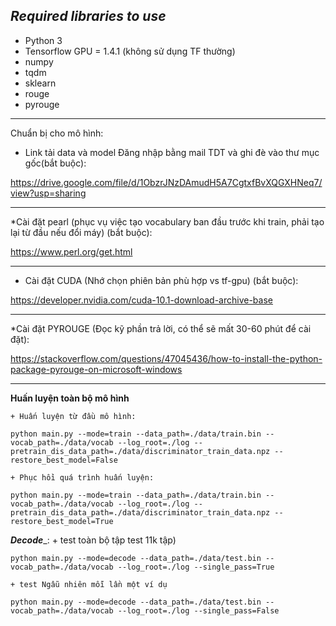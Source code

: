 *Required libraries to use*
---
* Python 3
* Tensorflow GPU = 1.4.1 (không sử dụng TF thường)
* numpy
* tqdm
* sklearn
* rouge
* pyrouge

---
Chuẩn bị cho mô hình:

* Link tải data và model 
Đăng nhập bằng mail TDT và ghi đè vào thư mục gốc(bắt buộc):

https://drive.google.com/file/d/1ObzrJNzDAmudH5A7CgtxfBvXQGXHNeq7/view?usp=sharing

---
*Cài đặt pearl (phục vụ việc tạo vocabulary ban đầu trước khi train, phải tạo lại từ đầu nếu đổi máy) (bắt buộc):

https://www.perl.org/get.html

---
* Cài đặt CUDA (Nhớ chọn phiên bản phù hợp vs tf-gpu) (bắt buộc):

https://developer.nvidia.com/cuda-10.1-download-archive-base

---
*Cài đặt PYROUGE (Đọc kỹ phần trả lời, có thể sẽ mất 30-60 phút để cài đặt):

https://stackoverflow.com/questions/47045436/how-to-install-the-python-package-pyrouge-on-microsoft-windows

---
____Huấn luyện toàn bộ mô hình____

    + Huấn luyện từ đầu mô hình:

    python main.py --mode=train --data_path=./data/train.bin --vocab_path=./data/vocab --log_root=./log --pretrain_dis_data_path=./data/discriminator_train_data.npz --restore_best_model=False

    + Phục hồi quá trình huấn luyện:

    python main.py --mode=train --data_path=./data/train.bin --vocab_path=./data/vocab --log_root=./log --pretrain_dis_data_path=./data/discriminator_train_data.npz --restore_best_model=True

___Decode____: 
	+ test toàn bộ tập test 11k tập)

    python main.py --mode=decode --data_path=./data/test.bin --vocab_path=./data/vocab --log_root=./log --single_pass=True

	+ test Ngẫu nhiên mỗi lần một ví dụ

    python main.py --mode=decode --data_path=./data/test.bin --vocab_path=./data/vocab --log_root=./log --single_pass=False
	
